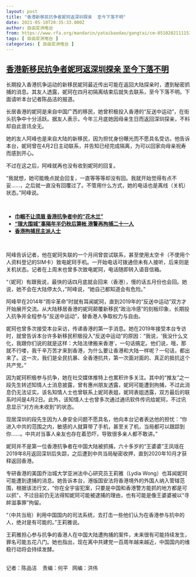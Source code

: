 ```yaml
---
layout: post
title: "香港新移民抗争者妮珂返深圳探亲  至今下落不明"
date: 2021-05-10T20:35:33.000Z
author: 自由亚洲电台
from: https://www.rfa.org/mandarin/yataibaodao/gangtai/cm-05102021111534.html
tags: [ 自由亚洲电台 ]
categories: [ 自由亚洲电台 ]
---
```

<!--1620678933000-->
[香港新移民抗争者妮珂返深圳探亲  至今下落不明](https://www.rfa.org/mandarin/yataibaodao/gangtai/cm-05102021111534.html)
------

<div>
<p></p><p>长期投入香港抗争运动的新移民妮珂最近传出可能在返回大陆探亲时，遭到秘密抓捕的消息。其友人透露，妮珂在四月初隔离结束后就失去联系，至今下落不明。下面请听本台记者陈品洁的报道。</p><p><span>长居香港的妮珂是来自中国广西的移民，她曾积极投入香港的</span><span>“</span><span>反送中运动</span><span>”</span><span>，在街头抗争中十分活跃。据友人表示，今年三</span><span></span><span>月底她因母亲生日而返回深圳探亲，不料却自此音讯全无。</span></p><p><span>她的友人阿峰也是来自大陆的新移民，因为担忧身份曝光而不愿具名受访。他告诉本台，妮珂曾在</span><span>4</span><span>月</span><span>2</span><span>日主动联系，并告知已经完成隔离，为可以回家向母亲祝寿而感到开心。</span></p><p><span>不过在这之后，阿峰就再也没有收到妮珂的回复。</span></p><p><span>“</span><span>我就想，她可能晚点就会回复，一直等等等却没有回。我就开始觉得有点不妥</span><span>……</span><span>，之后就一直没有回覆过了。不管用什么方式，她的电话也是离线（关机）状态。</span><span>”</span><span>阿峰说。</span></p><p><br/></p><ul><li><a href="https://www.rfa.org/mandarin/yataibaodao/gangtai/hj-03082021110559.html"><strong>巾帼不让须眉 香港抗争者中的“花木兰”</strong></a></li><li><strong><a href="https://www.rfa.org/mandarin/Xinwen/wul0426d-04262021071444.html">“理大围城”事隔年半仍秋后算帐 港警再拘捕二十一人</a></strong></li><li><strong><a href="https://www.rfa.org/mandarin/yataibaodao/gangtai/lf-04202020095631.html">香港拘捕民主派人士</a></strong></li></ul><p><br/></p><p><span>阿峰告诉记者，他在妮珂失联的一个月间曾尝试联系，甚至使用太空卡（不使用个人资料登记的</span><span>SIM</span><span>卡）致电妮珂手机。一开始电话可拨通但未有人接听，后来则是关机状态。记者在上周末也曾多次致电妮珂，电话随即转入语音信箱。</span></p><p><span>“</span><span>（妮珂）有跟我说，最快的话四月底就会回来（香港），慢的话五月份也会回。她说，她不会在大陆停太久，</span><span>”</span><span>阿峰说，</span><span>“</span><span>她自己都知道会有危险。</span><span>”</span></p><p><span>阿峰早在</span><span>2014</span><span>年</span><span>“</span><span>雨伞革命</span><span>”</span><span>时就有耳闻妮珂，直到</span><span>2019</span><span>年的</span><span>“</span><span>反送中运动</span><span>”</span><span>双方才开始展开交流。从大陆移居香港的妮珂颠覆新移民</span><span>“</span><span>政治冷感</span><span>”</span><span>的刻板印象，长期投入抗争并全程参与</span><span>“</span><span>反送中运动</span><span>”</span><span>，替香港人争取权力与自由。</span></p><p><span>妮珂也曾多次接受本台采访，传递香港的第一手消息。她在</span><span>2019</span><span>年接受本台专访时，就曾告诉本台许多新移民积极投入</span><span>“</span><span>反送中运动</span><span>”</span><span>的原因：</span><span>“</span><span>我说，</span><span>‘</span><span>我没什么文化，我跟你们说的就是这样：大陆法律搬来香港</span><span>’</span><span>，一句话搞定。他们说，哦，那就不行喽，我千辛万苦才来到香港，为什么要让香港和大陆一样呢？一句话，都出来了。这一次，我们是全民抗暴、全香港抗共，第一次面对面的、真正的抵抗这个共产党。</span><span>”</span></p><p><span>因为妮珂积极参与抗争，她在社交媒体推特上也累积许多关注。其中的</span><span>“</span><span>推友</span><span>”</span><span>之一段先生转述知情人士消息披露，曾有惠州朋友透露，妮珂可能遭到拘捕，不过此消息仍无法证实。该名知情人士也曾联系上妮珂表姐，妮珂表姐透露，双方最后的联系时间是</span><span>4</span><span>月</span><span>2</span><span>日。此外，该知情人士也曾多次通过通讯软件传讯给妮珂，不过讯息显示</span><span>“</span><span>对方尚未收到</span><span>”</span><span>的状态。</span></p><p><span>现居深圳的段先生因为人身安全问题不愿具名，他向本台记者表达他的担忧：</span><span>“</span><span>你进入中共的范围之内，敏感的人就算带了手机，甚至关了机，当局都可以跟踪到你</span><span>……</span><span>。中共对当事人亲友也存在着恐吓，导致很多亲人都不敢讲。</span><span>”</span></p><p><span>妮珂并不是第一位香港抗争者在中国大陆被抓捕，六十</span><span></span><span>多岁的</span><span>“</span><span>王婆婆</span><span>”</span><span>王凤瑶在</span><span>2019</span><span>年</span><span>8</span><span>月返回深圳后失踪，之后遭到中共当局秘密收押，直到</span><span>2020</span><span>年</span><span>10</span><span>月才获释返回香港。</span></p><p><span>专研香港的美国乔治城大学亚洲法中心研究员王莉雅（</span><span>Lydia Wong</span><span>）也耳闻妮珂可能遭到逮捕的消息。她告诉本台，港版国安法将香港境外的外国人纳入管辖范围，根据该法行文，</span><span>“</span><span>你在全宇宙犯案，只要是中国和香港警方能抓的地方都是可以抓</span><span>”</span><span>，不过目前仍无法得知妮珂可能被逮捕的理由，也有可能是像王婆婆被以</span><span>“</span><span>寻衅滋事罪</span><span>”</span><span>拘留。</span></p><p><span>“</span><span>（中共当局）利用中国国内的司法系统，去打击一些他们认为在香港参与抗中的人，绝对是有可能的。</span><span>”</span><span>王莉雅说。</span><span> </span></p><p><span>王莉雅担心参与抗争的香港人在中国大陆遭拘捕的案件，未来很有可能持续发生，罪名可能五花八门。她也指出，现在离中共建党一百周年越来越近，中国国内的维稳行动将会持续发酵。</span></p><p><br/>记者：陈品洁    责编：何平   网编：洪伟</p>
</div>
